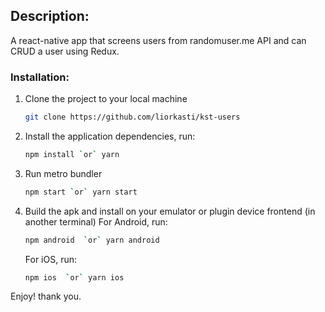 ## Description:

A react-native app that screens users from randomuser.me API and can CRUD a user using Redux.

### Installation:

1.  Clone the project to your local machine
    ```sh
    git clone https://github.com/liorkasti/kst-users
    ```
1.  Install the application dependencies, run:
    ```sh
    npm install `or` yarn
    ```
1.  Run metro bundler
    ```sh
    npm start `or` yarn start
    ```
1.  Build the apk and install on your emulator or plugin device frontend (in another terminal)
    For Android, run:
    ```sh
    npm android  `or` yarn android
    ```
    For iOS, run:
    ```sh
    npm ios  `or` yarn ios
    ```

Enjoy! thank you.
